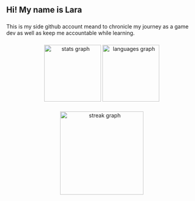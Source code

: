 <h2 align="left">Hi! My name is Lara</h2>

###

<p align="left">This is my side github account meand to chronicle my journey as a game dev as well as keep me accountable while learning.</p>

###

<div align="center">
  <img src="https://github-readme-stats.vercel.app/api?username=LRZ-GM&hide_title=false&hide_rank=false&show_icons=true&include_all_commits=true&count_private=true&disable_animations=false&theme=dracula&locale=en&hide_border=false" height="150" alt="stats graph"  />
  <img src="https://github-readme-stats.vercel.app/api/top-langs?username=LRZ-GM&locale=en&hide_title=false&layout=compact&card_width=320&langs_count=5&theme=dracula&hide_border=false" height="150" alt="languages graph"  />
</div>

###

<div align="center">
  <img src="https://streak-stats.demolab.com?user=LRZ-GM&locale=en&mode=daily&theme=dark&hide_border=false&border_radius=5&order=3" height="220" alt="streak graph"  />
</div>

###

